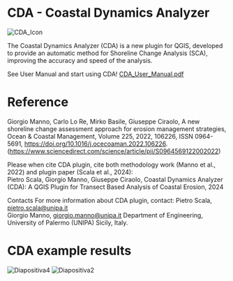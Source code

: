 # CDA - Coastal Dynamics Analyzer
![CDA_Icon](https://github.com/user-attachments/assets/8c9c0008-fc65-4a0b-8c1e-530d627069ee)

The Coastal Dynamics Analyzer (CDA) is a new plugin for QGIS, developed to provide an automatic method for Shoreline Change Analysis (SCA), improving the accuracy and speed of the analysis. 

See User Manual and start using CDA!
[CDA_User_Manual.pdf](https://github.com/user-attachments/files/16363918/CDA_User_Manual.pdf)

# Reference 
Giorgio Manno, Carlo Lo Re, Mirko Basile, Giuseppe Ciraolo, A new shoreline change assessment 
approach for erosion management strategies, Ocean & Coastal Management, Volume 225, 2022, 106226, 
ISSN 
0964-5691, 
https://doi.org/10.1016/j.ocecoaman.2022.106226. 
(https://www.sciencedirect.com/science/article/pii/S0964569122002022)  

Please when cite CDA plugin, cite both methodology work (Manno et al., 2022) and plugin 
paper (Scala et al., 2024):  
Pietro Scala, Giorgio Manno, Giuseppe Ciraolo, Coastal Dynamics Analyzer (CDA): A QGIS Plugin for Transect Based Analysis of Coastal Erosion, 2024


Contacts 
For more information about CDA plugin, contact: 
Pietro Scala, pietro.scala@unipa.it  
Giorgio Manno, giorgio.manno@unipa.it 
Department of Engineering, University of Palermo (UNIPA) Sicily, Italy. 

# CDA example results
![Diapositiva4](https://github.com/user-attachments/assets/c8aac220-931b-4f59-8978-7706375e5fdd)
![Diapositiva2](https://github.com/user-attachments/assets/2d2bc111-343a-45c0-aeb9-e2663e09373c)
